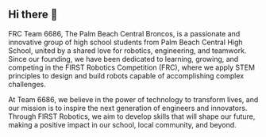 ## Hi there 👋

FRC Team 6686, The Palm Beach Central Broncos, is a passionate and innovative group of high school students from Palm Beach Central High School, united by a shared love for robotics, engineering, and teamwork. Since our founding, we have been dedicated to learning, growing, and competing in the FIRST Robotics Competition (FRC), where we apply STEM principles to design and build robots capable of accomplishing complex challenges.


At Team 6686, we believe in the power of technology to transform lives, and our mission is to inspire the next generation of engineers and innovators. Through FIRST Robotics, we aim to develop skills that will shape our future, making a positive impact in our school, local community, and beyond.
